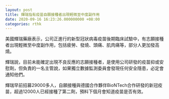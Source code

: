 ```yaml
---
layout: post
title: 輝瑞指有疫苗自願接種者出現輕微至中度副作用
date: 2020-09-16 16:23:26.000000000 +08:00
categories: rthk
---
```


美國輝瑞藥廠表示，公司正進行的新型冠狀病毒疫苗後期臨床試驗中，有志願接種者出現輕微至中度副作用，包括疲勞、發燒、頭痛、肌肉痛等，部分人更加發高燒。

輝瑞說，目前未能確定出現不良反應的志願接種者，是使用公司研發的疫苗抑或安慰劑，但負責的一名主管說，如果獨立數據監測委員會發現任何安全隱患，必定會通知他們。

輝瑞早前招募29000多人，自願接種與德國合作夥伴BioNTech合作研發的新冠疫苗，超過12000人已經接種了第二劑，預料下個月會知道疫苗是否有效。
